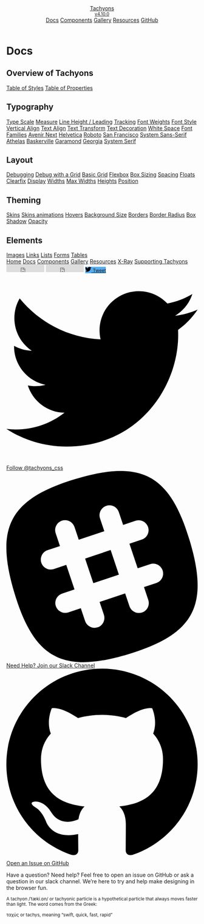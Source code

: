 <header class="w-100 pa3 ph5-ns bg-white">
  <div class="db dt-ns mw9 center w-100">
    <div class="db dtc-ns v-mid tl w-50">
      <a class="dib f5 f4-ns fw6 mt0 mb1 link black-70" href="/" title="Home">Tachyons
      <div class="dib">
        <small class="nowrap f6 mt2 mt3-ns pr2 black-70 fw2">v4.10.0</small>
      </div></a>
    </div>
    <nav class="db dtc-ns v-mid w-100 tl tr-ns mt2 mt0-ns">
      <a class="f6 fw6 hover-blue link black-70 mr2 mr3-m mr4-l dib" href="/docs/" title="Documentation">Docs</a> <a class="f6 fw6 hover-blue link black-70 mr2 mr3-m mr4-l dib" href="/components/" title="Components">Components</a> <a class="f6 fw6 hover-blue link black-70 mr2 mr3-m mr4-l dib" href="/gallery/" title="Gallery of sites built with Tachyons">Gallery</a> <a class="f6 fw6 hover-blue link black-70 mr2 mr3-m mr4-l dib" href="/resources/" title="Resources">Resources</a> <a class="f6 fw6 hover-blue link black-70 mr2 mr3-m mr4-l dn dib-l" href="http://github.com/tachyons-css/tachyons/" title="Tachyons on GitHub">GitHub</a>
    </nav>
  </div>
</header>
<main class="bg-white bt b--black-10">
  <div class="pv4 ph3 ph5-ns">
    <h1 class="f4 mb0">Docs</h1>
  </div>
  <div class="ph3 ph5-ns pb5">
    <article class="pb3">
      <h2 class="f6 fw7 ttu tracked">Overview of Tachyons</h2><a class="f5 fw4 dim link blue db pv1" href="/docs/table-of-styles/" title="View a list of styles">Table of Styles</a> <a class="f5 fw4 dim link blue db pv1" href="/docs/table-of-properties/" title="View a list of properties">Table of Properties</a>
    </article>
    <section class="cf w-100 mt3">
      <article class="fn fl-ns w-100 w-25-l">
        <h2 class="f6 fw7 ttu tracked" id="typography">Typography</h2><a class="f5 fw4 dim link blue db pv1" href="/docs/typography/scale" title="Type">Type Scale</a> <a class="f5 fw4 dim link blue db pv1" href="/docs/typography/measure/" title="Measure">Measure</a> <a class="f5 fw4 dim link blue db pv1" href="/docs/typography/line-height" title="Line Height">Line Height / Leading</a> <a class="f5 fw4 dim link blue db pv1" href="/docs/typography/tracking" title="Tracking">Tracking</a> <a class="f5 fw4 dim link blue db pv1" href="/docs/typography/font-weight" title="Font Weights">Font Weights</a> <a class="f5 fw4 dim link blue db pv1" href="/docs/typography/font-style" title="Font Families">Font Style</a> <a class="f5 fw4 dim link blue db pv1" href="/docs/typography/vertical-align" title="Font Families">Vertical Align</a> <a class="f5 fw4 dim link blue db pv1" href="/docs/typography/text-align" title="Text Align">Text Align</a> <a class="f5 fw4 dim link blue db pv1" href="/docs/typography/text-transform" title="Text Transform">Text Transform</a> <a class="f5 fw4 dim link blue db pv1" href="/docs/typography/text-decoration" title="Text Decoration">Text Decoration</a> <a class="f5 fw4 dim link blue db pv1" href="/docs/typography/white-space" title="White Space">White Space</a> <a class="f5 fw4 dim link blue db pv1" href="/docs/typography/font-family" title="Font Families">Font Families</a> <a class="f5 fw4 dim link blue db pv1" href="/docs/typography/font-family/avenir" title="Font Families">Avenir Next</a> <a class="f5 fw4 dim link blue db pv1" href="/docs/typography/font-family/helvetica" title="Font Families">Helvetica</a> <a class="f5 fw4 dim link blue db pv1" href="/docs/typography/font-family/roboto" title="Font Families">Roboto</a> <a class="f5 fw4 dim link blue db pv1" href="/docs/typography/font-family/san-francisco" title="Font Families">San Francisco</a> <a class="f5 fw4 dim link blue db pv1" href="/docs/typography/font-family/system-sans-serif" title="Font Families">System Sans-Serif</a> <a class="f5 fw4 dim link blue db pv1" href="/docs/typography/font-family/athelas" title="Font Families">Athelas</a> <a class="f5 fw4 dim link blue db pv1" href="/docs/typography/font-family/baskerville" title="Font Families">Baskerville</a> <a class="f5 fw4 dim link blue db pv1" href="/docs/typography/font-family/garamond" title="Font Families">Garamond</a> <a class="f5 fw4 dim link blue db pv1" href="/docs/typography/font-family/georgia" title="Font Families">Georgia</a> <a class="f5 fw4 dim link blue db pv1" href="/docs/typography/font-family/system-serif" title="Font Families">System Serif</a>
      </article>
      <article class="fn fl-ns w-100 w-25-l">
        <h2 class="f6 fw7 ttu tracked" id="layout">Layout</h2><a class="f5 fw4 dim link blue db pv1" href="/docs/debug/" title="Debugging Documentation">Debugging</a> <a class="f5 fw4 dim link blue db pv1" href="/docs/debug-grid/" title="Debugging with background grids">Debug with a Grid</a> <a class="f5 fw4 dim link blue db pv1" href="/docs/layout/grid" title="Basic Grid">Basic Grid</a> <a class="f5 fw4 dim link blue db pv1" href="/docs/layout/flexbox" title="Flexbox">Flexbox</a> <a class="f5 fw4 dim link blue db pv1" href="/docs/layout/box-sizing" title="Box Sizing Documentation">Box Sizing</a> <a class="f5 fw4 dim link blue db pv1" href="/docs/layout/spacing" title="Spacing Documentation">Spacing</a> <a class="f5 fw4 dim link blue db pv1" href="/docs/layout/floats" title="Floats Documentation">Floats</a> <a class="f5 fw4 dim link blue db pv1" href="/docs/layout/clearfix" title="Clears Documentation">Clearfix</a> <a class="f5 fw4 dim link blue db pv1" href="/docs/layout/display" title="Display Documentation">Display</a> <a class="f5 fw4 dim link blue db pv1" href="/docs/layout/widths" title="Widths Documentation">Widths</a> <a class="f5 fw4 dim link blue db pv1" href="/docs/layout/max-widths" title="Max Widths Documentation">Max Widths</a> <a class="f5 fw4 dim link blue db pv1" href="/docs/layout/heights" title="Heights Documentation">Heights</a> <a class="f5 fw4 dim link blue db pv1" href="/docs/layout/position" title="Position Documentation">Position</a>
      </article>
      <article class="fn fl-ns w-100 w-25-l">
        <h2 class="f6 fw7 ttu tracked">Theming</h2><a class="f5 fw4 dim link blue db pv1" href="/docs/themes/skins/" title="Hovers Documentation">Skins</a> <a class="f5 fw4 dim link blue db pv1" href="/docs/themes/skins-pseudo/" title="Skin transitions">Skins animations</a> <a class="f5 fw4 dim link blue db pv1" href="/docs/themes/hovers/" title="Hovers Documentation">Hovers</a> <a class="f5 fw4 dim link blue db pv1" href="/docs/themes/background-size/" title="Background Size Documentation">Background Size</a> <a class="f5 fw4 dim link blue db pv1" href="/docs/themes/borders/" title="Borders Documentation">Borders</a> <a class="f5 fw4 dim link blue db pv1" href="/docs/themes/border-radius/" title="Border Radius Documentation">Border Radius</a> <a class="f5 fw4 dim link blue db pv1" href="/docs/themes/box-shadow/" title="Box Shadow Documentation">Box Shadow</a> <a class="f5 fw4 dim link blue db pv1" href="/docs/themes/opacity/" title="Opacity Documentation">Opacity</a>
      </article>
      <article class="fn fl-ns w-100 w-25-l">
        <h2 class="f6 fw7 ttu tracked">Elements</h2><a class="f5 fw4 dim link blue db pv1" href="/docs/elements/images/" title="View images documentation">Images</a> <a class="f5 fw4 dim link blue db pv1" href="/docs/elements/links/" title="View links documentation">Links</a> <a class="f5 fw4 dim link blue db pv1" href="/docs/elements/lists/" title="View lists documentation">Lists</a> <a class="f5 fw4 dim link blue db pv1 dn" href="/docs/elements/forms/" title="View forms documentation">Forms</a> <a class="f5 fw4 dim link blue db pv1 dn" href="/docs/elements/tables/" title="View tables module documentation">Tables</a>
      </article>
    </section>
  </div>
</main>
<footer class="bg-white black-70 ph3 ph5-ns pv5 pv6-ns bt b--black-10">
  <div class="mw9 center">
    <div class="mb5 lh-copy">
      <a class="black-70 link hover-blue b dib mr3 mb3" href="/" title="Home">Home</a> <a class="black-70 link hover-blue b dib mr3 mb3" href="/docs" title="Docs">Docs</a> <a class="black-70 link hover-blue b dib mr3 mb3" href="/components/" title="Components">Components</a> <a class="black-70 link hover-blue b dib mr3 mb3" href="/gallery/" title="Gallery of Sites built with Tachyons">Gallery</a> <a class="black-70 link hover-blue b dib mr3 mb3" href="/resources/" title="Resources related to Tachyons">Resources</a> <a class="black-70 link hover-blue b dib mr3 mb3" href="/xray/" title="The X-Ray chrome extension for aligning things to a grid.">X-Ray</a> <a class="black-70 link hover-blue b dib mr3 mb3" href="http://opencollective.com/tachyons" title="Support Tachyons Development">Supporting Tachyons</a>
    </div>
    <article class="v-top">
      <iframe frameborder="0" height="20px" scrolling="0" src="https://ghbtns.com/github-btn.html?user=tachyons-css&repo=tachyons&type=star&count=true" width="100px"></iframe> <iframe frameborder="0" height="20px" scrolling="0" src="https://ghbtns.com/github-btn.html?user=tachyons-css&repo=tachyons&type=fork&count=true" width="100px"></iframe> <a class="twitter bg-white-50 link dib dim br2 ph2 pb1 lh-solid v-top" href="https://twitter.com/intent/tweet?text=Tachyons:%20A%20functional%20css%20toolkit%20for%20designing%20in%20the%20browser.&url=http://tachyons.io" style="background-color: #55acee;"><svg class="geomicon dib v-mid" height="16" viewbox="0 0 32 32" width="16" xmlns="http://www.w3.org/2000/svg">
      <path d="M2 4 C6 8 10 12 15 11 A6 6 0 0 1 22 4 A6 6 0 0 1 26 6 A8 8 0 0 0 31 4 A8 8 0 0 1 28 8 A8 8 0 0 0 32 7 A8 8 0 0 1 28 11 A18 18 0 0 1 10 30 A18 18 0 0 1 0 27 A12 12 0 0 0 8 24 A8 8 0 0 1 3 20 A8 8 0 0 0 6 19.5 A8 8 0 0 1 0 12 A8 8 0 0 0 3 13 A8 8 0 0 1 2 4"></path></svg> <span class="dib v-mid white fw6" style="font-size: 12px;">Tweet</span></a>
    </article>
    <div class="mt4">
      <a class="ba black-70 no-underline grow br2 b inline-flex items-center mr3 mb3 pv2 ph3" href="https://twitter.com/tachyons_css" title="Follow us on Twitter">
      <div class="w2 pv1 pr2">
        <svg viewbox="0 0 16 16" xmlns="http://www.w3.org/2000/svg">
        <path d="M16 3.038c-.59.26-1.22.437-1.885.517.677-.407 1.198-1.05 1.443-1.816-.634.375-1.337.648-2.085.795-.598-.638-1.45-1.036-2.396-1.036-1.812 0-3.282 1.468-3.282 3.28 0 .258.03.51.085.75C5.152 5.39 2.733 4.084 1.114 2.1.83 2.583.67 3.147.67 3.75c0 1.14.58 2.143 1.46 2.732-.538-.017-1.045-.165-1.487-.41v.04c0 1.59 1.13 2.918 2.633 3.22-.276.074-.566.114-.865.114-.21 0-.416-.02-.617-.058.418 1.304 1.63 2.253 3.067 2.28-1.124.88-2.54 1.404-4.077 1.404-.265 0-.526-.015-.783-.045 1.453.93 3.178 1.474 5.032 1.474 6.038 0 9.34-5 9.34-9.338 0-.143-.004-.284-.01-.425.64-.463 1.198-1.04 1.638-1.7z" fill-rule="nonzero"></path></svg>
      </div><span>Follow @tachyons_css</span></a> <a class="ba black-70 no-underline grow br2 b inline-flex items-center mr3 mb3 pv2 ph3" href="http://tachyons-slack-invite.herokuapp.com" title="Join our Slack Channel">
      <div class="dib w2 pv1 pr2">
        <svg viewbox="0 0 16 16" xmlns="http://www.w3.org/2000/svg">
        <g fill-rule="nonzero">
          <path d="M6.586 7.33l.69 2.057 2.137-.716-.69-2.056-2.137.716z"></path>
          <path d="M12.55 9.37l-1.037.347.36 1.073c.145.434-.09.904-.524 1.05-.096.03-.19.045-.287.042-.338-.01-.65-.226-.765-.566l-.36-1.072-2.138.716.36 1.072c.145.435-.09.905-.523 1.05-.096.032-.192.045-.286.043-.34-.01-.65-.226-.764-.566l-.36-1.075-1.037.348c-.096.03-.19.045-.286.042-.34-.008-.65-.226-.765-.565-.146-.434.09-.904.522-1.05L5.7 9.914l-.69-2.058-1.037.347c-.094.032-.19.045-.285.043-.338-.01-.65-.226-.765-.566-.145-.434.09-.904.523-1.05l1.037-.347-.36-1.073c-.145-.434.09-.904.524-1.05.435-.145.905.09 1.05.524l.36 1.072 2.137-.716-.36-1.072c-.144-.435.09-.905.524-1.05.435-.145.906.09 1.05.523l.36 1.075 1.037-.347c.434-.146.904.088 1.05.522.145.434-.09.904-.523 1.05l-1.037.347.69 2.057 1.036-.347c.435-.145.905.09 1.05.523.146.434-.09.904-.522 1.05zm2.78-3.57C13.68.304 11.298-.98 5.8.67.304 2.32-.98 4.7.67 10.2c1.65 5.497 4.03 6.78 9.53 5.13 5.497-1.65 6.78-4.03 5.13-9.53z"></path>
        </g></svg>
      </div><span>Need Help? Join our Slack Channel</span></a> <a class="ba br2 black-70 no-underline grow b inline-flex items-center mb3 pv2 ph3" href="https://github.com/tachyons-css/tachyons/issues" title="File a bug, request a feature, ask a question!">
      <div class="w2 pv1 pr2">
        <svg viewbox="0 0 16 16" xmlns="http://www.w3.org/2000/svg">
        <path d="M8 0C3.58 0 0 3.582 0 8c0 3.535 2.292 6.533 5.47 7.59.4.075.547-.172.547-.385 0-.19-.007-.693-.01-1.36-2.226.483-2.695-1.073-2.695-1.073-.364-.924-.89-1.17-.89-1.17-.725-.496.056-.486.056-.486.803.056 1.225.824 1.225.824.714 1.223 1.873.87 2.33.665.072-.517.278-.87.507-1.07-1.777-.2-3.644-.888-3.644-3.953 0-.873.31-1.587.823-2.147-.083-.202-.358-1.015.077-2.117 0 0 .672-.215 2.2.82.638-.178 1.323-.266 2.003-.27.68.004 1.364.092 2.003.27 1.527-1.035 2.198-.82 2.198-.82.437 1.102.163 1.915.08 2.117.513.56.823 1.274.823 2.147 0 3.073-1.87 3.75-3.653 3.947.287.246.543.735.543 1.48 0 1.07-.01 1.933-.01 2.195 0 .215.144.463.55.385C13.71 14.53 16 11.534 16 8c0-4.418-3.582-8-8-8"></path></svg>
      </div><span>Open an Issue on GitHub</span></a>
    </div>
    <p class="f6 measure copy lh-copy">Have a question? Need help? Feel free to open an issue on GitHub or ask a question in our slack channel. We’re here to try and help make designing in the browser fun.</p>
    <div class="pt4 cf mw5">
      <script async id="_carbonads_js" src="//cdn.carbonads.com/carbon.js?zoneid=1673&serve=C6AILKT&placement=tachyonsio" type="text/javascript">
      </script>
    </div><small class="f6 measure db lh-copy mt5">A tachyon /ˈtæki.ɒn/ or tachyonic particle is a hypothetical particle that always moves faster than light. The word comes from the Greek:<br>
    <br>
    ταχύς or tachys, meaning “swift, quick, fast, rapid”</small>
  </div>
</footer>